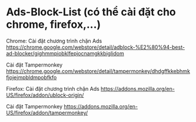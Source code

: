 # Ads-Block-List (có thể cài đặt cho chrome, firefox,...)

Chrome:
Cài đặt chương trình chặn Ads 
https://chrome.google.com/webstore/detail/adblock-%E2%80%94-best-ad-blocker/gighmmpiobklfepjocnamgkkbiglidom

Cài đặt Tampermonkey
https://chrome.google.com/webstore/detail/tampermonkey/dhdgffkkebhmkfjojejmpbldmpobfkfo


Firefox:
Cài đặt chương trình chặn Ads 
https://addons.mozilla.org/en-US/firefox/addon/ublock-origin/

Cài đặt Tampermonkey
https://addons.mozilla.org/en-US/firefox/addon/tampermonkey/
